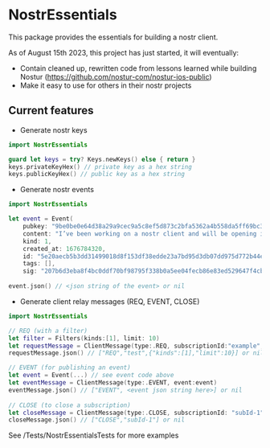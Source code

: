 # NostrEssentials

This package provides the essentials for building a nostr client.

As of August 15th 2023, this project has just started, it will eventually:
- Contain cleaned up, rewritten code from lessons learned while building Nostur (https://github.com/nostur-com/nostur-ios-public)
- Make it easy to use for others in their nostr projects

## Current features

- Generate nostr keys
```swift
import NostrEssentials

guard let keys = try? Keys.newKeys() else { return }
keys.privateKeyHex() // private key as a hex string
keys.publicKeyHex() // public key as a hex string
```
- Generate nostr events
```swift
import NostrEssentials

let event = Event(
    pubkey: "9be0be0e64d38a29a9cec9a5c8ef5d873c2bfa5362a4b558da5ff69bc3cbb81e", 
    content: "I’ve been working on a nostr client and will be opening it up for public beta soon at nostur.com", 
    kind: 1, 
    created_at: 1676784320, 
    id: "5e20aecb5b3dd31499018d8f153df38edde23a7bd95d3db07dd975d772b44ec7", 
    tags: [], 
    sig: "207b6d3eba8f4bc0ddf70bf98795f338b0a5ee04fecb86e83ed529647f4cbb2a892fc7fe7323dd5824790de77ffb959e0d10431d115dbd4dd70d040940e1543a")
    
event.json() // <json string of the event> or nil
```
- Generate client relay messages (REQ, EVENT, CLOSE)
```swift
import NostrEssentials

// REQ (with a filter)
let filter = Filters(kinds:[1], limit: 10)
let requestMessage = ClientMessage(type:.REQ, subscriptionId:"example", filters: [filter])
requestMessage.json() // ["REQ","test",{"kinds":[1],"limit":10}] or nil

// EVENT (for publishing an event)
let event = Event(...) // see event code above
let eventMessage = ClientMessage(type:.EVENT, event:event)
eventMessage.json() // ["EVENT", <event json string here>] or nil
 
// CLOSE (to close a subscription)
let closeMessage = ClientMessage(type:.CLOSE, subscriptionId: "subId-1")
closeMessage.json() // ["CLOSE","subId-1"] or nil
```

See /Tests/NostrEssentialsTests for more examples
